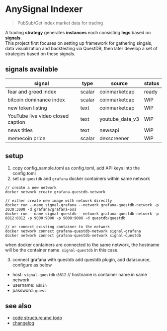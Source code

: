 # AnySignal Indexer
> PubSub/Get index market data for trading

A trading **strategy** generates **instances** each consisting **legs** based on **signals**.  
This project first focuses on setting up framework for gathering singals, data visualization and backtesting via QuestDB, then later develop a set of strategies based on these signals. 

## signals available
| signal                            | type   | source          | status |
| --------------------------------- | ------ | --------------- | ------ |
| fear and greed index              | scalar | coinmarketcap   | ready  |
| bitcoin dominance index           | scalar | coinmarketcap   | WIP    |
| new token listing                 | text   | coinmarketcap   | WIP    |
| YouTube live video closed caption | text   | youtube_data_v3 | WIP    |
| news titles                       | text   | newsapi         | WIP    |
| memecoin price                    | scalar | dexscreener     | WIP    |
## setup
1. copy config_sample.toml as config.toml, add API keys into the config.toml
2. set up `questdb` and `grafana` docker containers within same network
```
// create a new network
docker network create grafana-questdb-network
```
```
// either create new image with network directly
docker run --name signal-grafana --network grafana-questdb-network -p 3030:3000 -d grafana/grafana-oss
docker run --name signal-questdb --network grafana-questdb-network -p 8812:8812 -p 9000:9000 -p 9008:9008 -d questdb/questdb
```
```
// or connect existing container to the network
docker network connect grafana-questdb-network signal-grafana
docker network connect grafana-questdb-network signal-questdb
```
when docker containers are connected to the same network, the hostname will be the container name. `signal-questdb` in this case.  

3. connect grafana with questdb
add questdb plugin, add datasource, configure as below
- host: `signal-questdb:8812` // hostname is container name in same network
- username: `admin`
- password: `quest`

## see also
- [code structure and todo](./src/README.md)
- [changelog](./CHANGELOG.md)
